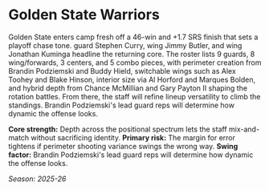 # Golden State Warriors

Golden State enters camp fresh off a 46-win and +1.7 SRS finish that sets a playoff chase tone. guard Stephen Curry, wing Jimmy Butler, and wing Jonathan Kuminga headline the returning core.
The roster lists 9 guards, 8 wing/forwards, 3 centers, and 5 combo pieces, with perimeter creation from Brandin Podziemski and Buddy Hield, switchable wings such as Alex Toohey and Blake Hinson, interior size via Al Horford and Marques Bolden, and hybrid depth from Chance McMillian and Gary Payton II shaping the rotation battles.
From there, the staff will refine lineup versatility to climb the standings. Brandin Podziemski's lead guard reps will determine how dynamic the offense looks.

**Core strength:** Depth across the positional spectrum lets the staff mix-and-match without sacrificing identity.
**Primary risk:** The margin for error tightens if perimeter shooting variance swings the wrong way.
**Swing factor:** Brandin Podziemski's lead guard reps will determine how dynamic the offense looks.

_Season: 2025-26_
